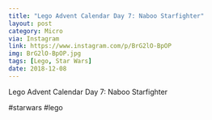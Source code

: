 ```yaml
---
title: "Lego Advent Calendar Day 7: Naboo Starfighter"
layout: post
category: Micro
via: Instagram
link: https://www.instagram.com/p/BrG2lO-BpOP
img: BrG2lO-BpOP.jpg
tags: [Lego, Star Wars]
date: 2018-12-08
---
```

Lego Advent Calendar Day 7: Naboo Starfighter

#starwars #lego